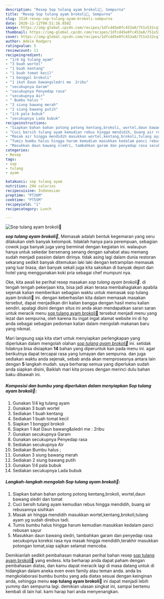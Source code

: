 ```yaml
---
description: "Resep Sop tulang ayam brokoli🥦, Sempurna"
title: "Resep Sop tulang ayam brokoli🥦, Sempurna"
slug: 1510-resep-sop-tulang-ayam-brokoli-sempurna
date: 2020-11-12T00:51:16.858Z
image: https://img-global.cpcdn.com/recipes/1dfcd45e0fc453a8/751x532cq70/sop-tulang-ayam-brokoli🥦-foto-resep-utama.jpg
thumbnail: https://img-global.cpcdn.com/recipes/1dfcd45e0fc453a8/751x532cq70/sop-tulang-ayam-brokoli🥦-foto-resep-utama.jpg
cover: https://img-global.cpcdn.com/recipes/1dfcd45e0fc453a8/751x532cq70/sop-tulang-ayam-brokoli🥦-foto-resep-utama.jpg
author: Adele Rodgers
ratingvalue: 5
reviewcount: 11
recipeingredient:
- "1/4 kg tulang ayam"
- "3 buah wortel"
- "1 buah kentang"
- "1 buah tomat kecil"
- "1 bonggol brokoli"
- "1 ikat Daun bawangsledri me  2ribu"
- "secukupnya Garam"
- "secukupnya Penyedap rasa"
- "secukupnya Air"
- " Bumbu halus "
- "3 siung bawang merah"
- "2 siung bawang putih"
- "1/4 pala bubuk"
- "secukupnya Lada bubuk"
recipeinstructions:
- "Siapkan bahan bahan potong potong kentang,brokoli, wortel,daun bawang sledri dan tomat"
- "Cuci bersih tulang ayam kemudian rebus hingga mendidih, buang air rebusannya sisihkan"
- "Masak air hingga mendidih masukkan wortel,kentang,brokoli,tulang ayam yg sudah direbus tadi."
- "Tumis bumbu halus hingga harum kemudian masukkan kedalam panci rebusan sayur"
- "Masukkan daun bawang sledri, tambahkan garam dan penyedap rasa secukupnya koreksi rasa nya masak hingga mendidih,terakhir masukkan potongan tomat,siap sajikan selamat mencoba."
categories:
- Resep
tags:
- sop
- tulang
- ayam

katakunci: sop tulang ayam 
nutrition: 294 calories
recipecuisine: Indonesian
preptime: "PT26M"
cooktime: "PT55M"
recipeyield: "1"
recipecategory: Lunch

---
```



![Sop tulang ayam brokoli🥦](https://img-global.cpcdn.com/recipes/1dfcd45e0fc453a8/751x532cq70/sop-tulang-ayam-brokoli🥦-foto-resep-utama.jpg)

<b><i>sop tulang ayam brokoli🥦</i></b>, Memasak adalah bentuk kegemaran yang seru dilakukan oleh banyak kelompok. tidaklah hanya para perempuan, sebagian cowok juga banyak juga yang berminat dengan kegiatan ini. walaupun hanya untuk sekedar bersenang senang dengan sahabat atau memang sudah menjadi passion dalam dirinya. tidak asing lagi dalam dunia restoran sekarang sedikit banyak ditemukan laki laki dengan ketrampilan memasak yang luar biasa, dan banyak sekali juga kita saksikan di banyak depot dan hotel yang menggunakan koki pria sebagai chef mumpuni nya.

Oke, kita awali ke perihal resep masakan <i>sop tulang ayam brokoli🥦</i>. di tengah tengah pekerjaan kita, bisa jadi akan terasa membahagiakan apabila sejenak kalian memberikan sebagian waktu untuk memasak sop tulang ayam brokoli🥦 ini. dengan keberhasilan kita dalam memasak masakan tersebut, dapat menjadikan diri kalian bangga dengan hasil menu kalian sendiri. apalagi disini dengan situs ini anda akan mendapatkan saran saran untuk meracik menu <u>sop tulang ayam brokoli🥦</u> tersebut menjadi menu yang lezat dan sempurna, oleh karena itu ingat ingat alamat website ini di hp anda sebagai sebagian pedoman kalian dalam mengolah makanan baru yang nikmat.




Mari langsung saja kita start untuk menyiapkan perlengkapan yang diperlukan dalam mengolah olahan <u><i>sop tulang ayam brokoli🥦</i></u> ini. setidak tidaknya bisa disiapkan <b>14</b> bahan yang diperuntuk kan pada menu ini. agar berikutnya dapat tercapai rasa yang lumayan dan sempurna. dan juga sediakan waktu anda sejenak, sebab anda akan memprosesnya antara lain dengan <b>5</b> langkah mudah. saya berharap semua yang diperlukan sudah anda siapkan disini, Baiklah mari kita proses dengan merinci dulu bahan baku dibawah ini.

<!--inarticleads1-->

##### Komposisi dan bumbu yang diperlukan dalam menyiapkan Sop tulang ayam brokoli🥦:

1. Gunakan 1/4 kg tulang ayam
1. Gunakan 3 buah wortel
1. Sediakan 1 buah kentang
1. Sediakan 1 buah tomat kecil
1. Siapkan 1 bonggol brokoli
1. Siapkan 1 ikat Daun bawang&amp;sledri me : 2ribu
1. Gunakan secukupnya Garam
1. Gunakan secukupnya Penyedap rasa
1. Sediakan secukupnya Air
1. Sediakan  Bumbu halus ;
1. Gunakan 3 siung bawang merah
1. Sediakan 2 siung bawang putih
1. Gunakan 1/4 pala bubuk
1. Sediakan secukupnya Lada bubuk




<!--inarticleads2-->

##### Langkah-langkah mengolah Sop tulang ayam brokoli🥦:

1. Siapkan bahan bahan potong potong kentang,brokoli, wortel,daun bawang sledri dan tomat
1. Cuci bersih tulang ayam kemudian rebus hingga mendidih, buang air rebusannya sisihkan
1. Masak air hingga mendidih masukkan wortel,kentang,brokoli,tulang ayam yg sudah direbus tadi.
1. Tumis bumbu halus hingga harum kemudian masukkan kedalam panci rebusan sayur
1. Masukkan daun bawang sledri, tambahkan garam dan penyedap rasa secukupnya koreksi rasa nya masak hingga mendidih,terakhir masukkan potongan tomat,siap sajikan selamat mencoba.




Demikianlah sedikit pembahasan makanan perihal bahan resep <u>sop tulang ayam brokoli🥦</u> yang endess. kita berharap anda dapat paham dengan pembahasan diatas, dan kamu dapat meracik lagi di masa datang untuk di hidangkan dalam aneka even even family atau teman anda. anda bs mengkolaborasi bumbu bumbu yang ada diatas sesuai dengan keinginan anda, sehingga menu <b>sop tulang ayam brokoli🥦</b> ini dapat menjadi lebih yummy dan sempurna lagi. demikian ulasan singkat ini, sampai bertemu kembali di lain hal. kami harap hari anda menyenangkan.
